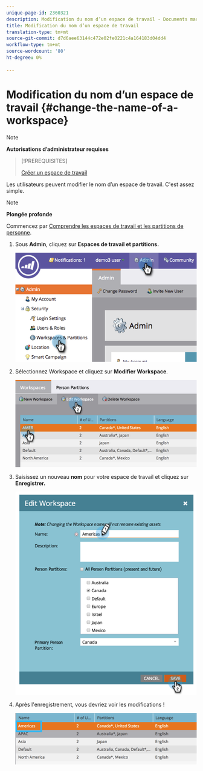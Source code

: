 ```yaml
---
unique-page-id: 2360321
description: Modification du nom d’un espace de travail - Documents marketing - Documentation du produit
title: Modification du nom d’un espace de travail
translation-type: tm+mt
source-git-commit: d7d6aee63144c472e02fe0221c4a164183d04dd4
workflow-type: tm+mt
source-wordcount: '80'
ht-degree: 0%

---
```



# Modification du nom d’un espace de travail {#change-the-name-of-a-workspace}

>[!NOTE]
>
>**Autorisations d’administrateur requises**

>[!PREREQUISITES]
>
>[Créer un espace de travail](create-a-new-workspace.md)

Les utilisateurs peuvent modifier le nom d’un espace de travail. C&#39;est assez simple.

>[!NOTE]
>
>**Plongée profonde**
>
>Commencez par [Comprendre les espaces de travail et les partitions de personne](understanding-workspaces-and-person-partitions.md).

1. Sous **Admin**, cliquez sur **Espaces de travail et partitions.**

   ![](assets/image2014-9-17-11-3a8-3a28.png)

1. Sélectionnez Workspace et cliquez sur **Modifier Workspace**.

   ![](assets/two-4.png)

1. Saisissez un nouveau **nom** pour votre espace de travail et cliquez sur **Enregistrer.**

   ![](assets/three-4.png)

1. Après l&#39;enregistrement, vous devriez voir les modifications !

   ![](assets/image2014-9-17-11-3a9-3a9.png)


